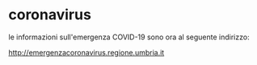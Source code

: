 # coronavirus

le informazioni sull'emergenza COVID-19 sono ora al seguente indirizzo:

http://emergenzacoronavirus.regione.umbria.it
